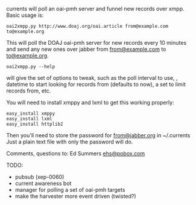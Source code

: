 currents will poll an oai-pmh server and funnel new records over xmpp. 
Basic usage is:

    oai2xmpp.py http://www.doaj.org/oai.article from@example.com to@example.org

This will poll the DOAJ oai-pmh server for new records every 10 minutes and 
send any new ones over jabber from from@example.com to to@example.org.

    oai2xmpp.py --help

will give the set of options to tweak, such as the poll interval to use,
, datetime to start looking for records from (defaults to now), a set to 
limit records from, etc.

You will need to install xmppy and lxml to get this working properly:

    easy_install xmppy
    easy_install lxml
    easy_install httplib2

Then you'll need to store the password for from@jabber.org in ~/.currents Just a
plain text file with only the password will do.

Comments, questions to: Ed Summers <ehs@pobox.com>

TODO:

- pubsub (xep-0060)
- current awareness bot
- manager for polling a set of oai-pmh targets
- make the harvester more event driven (twisted?)
